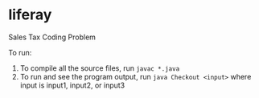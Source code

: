 # liferay
Sales Tax Coding Problem

To run:
1. To compile all the source files, run `javac *.java` 
2. To run and see the program output, run `java Checkout <input>` where input is input1, input2, or input3 


